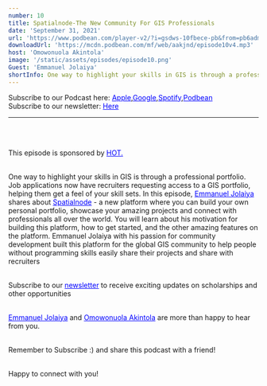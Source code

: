 ```yaml
---
number: 10
title: Spatialnode-The New Community For GIS Professionals
date: 'September 31, 2021'
url: 'https://www.podbean.com/player-v2/?i=gsdws-10fbece-pb&from=pb6admin'
downloadUrl: 'https://mcdn.podbean.com/mf/web/aakjnd/episode10v4.mp3'
host: 'Omowonuola Akintola'
image: '/static/assets/episodes/episode10.png'
Guest: 'Emmanuel Jolaiya'
shortInfo: One way to highlight your skills in GIS is through a professional portfolio...
---
```


Subscribe to our Podcast here: <a target="_blank" href="https://podcasts.apple.com/ng/podcast/africa-geoconvo-podcast/id1549049632" style='color:blue;'>Apple</a>,<a target="_blank" href="https://www.google.com/podcasts?feed=aHR0cHM6Ly9mZWVkLnBvZGJlYW4uY29tL2FmcmljYWdlb2NvbnZvL2ZlZWQueG1s" style='color:blue;'>Google</a>,<a target="_blank" href="https://africageoconvo.podbean.com/" style='color:blue;'>Spotify</a>,<a target="_blank" href="https://africageoconvo.podbean.com/" style='color:blue;'>Podbean</a><br>
Subscribe to our newsletter: <a target="_blank" href="https://mailchi.mp/431d1fc48f4b/africa-geo-convo-mailing-list" style='color:blue;'>Here</a>

<hr>
<br><br>

This episode is sponsored by <a href='https://www.hotosm.org/' target='_blank' style='color:blue'>HOT.</a>
<br><br>

One way to highlight your skills in GIS is through a professional portfolio. Job applications now have recruiters requesting access to a GIS portfolio, helping them get a feel of your skill sets. In this episode, <a href='https://www.linktr.ee/JolaiyaEmmanuel' target='_blank' style='color:blue'>Emmanuel Jolaiya</a> shares about <a href='https://www.spatialnode.net' target='_blank' style='color:blue'>Spatialnode</a> - a new platform where you can build your own personal portfolio, showcase your amazing projects and connect with professionals all over the world. You will learn about his motivation for building this platform, how to get started, and the other amazing features on the platform. Emmanuel Jolaiya with his passion for community development built this platform for the global GIS community to help people without programming skills easily share their projects and share with recruiters

<br>
Subscribe to our <a href='https://mailchi.mp/431d1fc48f4b/africa-geo-convo-mailing-list' target='_blank' style='color:blue'> newsletter</a> to receive exciting updates on scholarships and other opportunities</li>
<br><br>

<a href='https://www.twitter.com/jeafreezy' target='_blank' style='color:blue'> Emmanuel Jolaiya</a> and <a href='https://twitter.com/Svelte_mo' target='_blank' style='color:blue'> Omowonuola Akintola</a> are more than happy to hear from you.</li>

<br>
Remember to Subscribe :) and share this podcast with a friend! <br><br>

Happy to connect with you!

